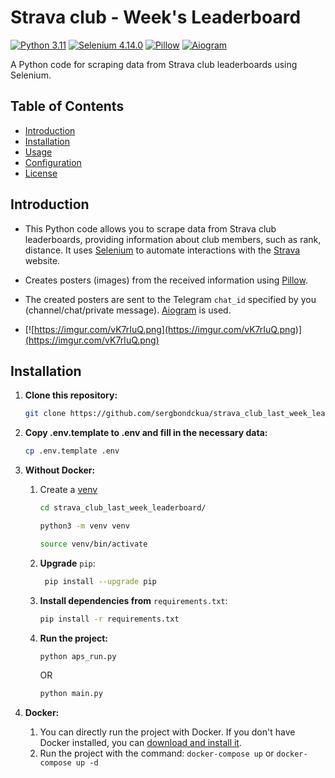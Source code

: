 # Strava club - Week's Leaderboard
[![Python 3.11](https://img.shields.io/badge/python-3.10_|_3.11-blue?labelColor=blue&color=yellow)](https://www.python.org/)
[![Selenium 4.14.0](https://img.shields.io/badge/selenium-4.14.0-green?labelColor=green&color=white)](https://www.selenium.dev/)
[![Pillow](https://img.shields.io/badge/Pillow-10.1.0-yellow?labelColor=orange&color=purple)](https://github.com/psf/black)
[![Aiogram](https://img.shields.io/badge/aiogram-v2.25.2-blue)](https://docs.aiogram.dev/en/latest/)

A Python code for scraping data from Strava club leaderboards using Selenium.

## Table of Contents
- [Introduction](#introduction)
- [Installation](#installation)
- [Usage](#usage)
- [Configuration](#configuration)
- [License](#license)

## Introduction

* This Python code allows you to scrape data from Strava club leaderboards, providing information about club members, such as rank, distance. It uses [Selenium](https://www.selenium.dev/) to automate interactions with the [Strava](https://www.strava.com/) website.
* Creates posters (images) from the received information using [Pillow](https://python-pillow.org/).
* The created posters are sent to the Telegram `chat_id` specified by you (channel/chat/private message). [Aiogram](https://aiogram.dev/) is used.

* [![https://imgur.com/vK7rIuQ.png](https://imgur.com/vK7rIuQ.png)](https://imgur.com/vK7rIuQ.png)
## Installation
1. **Clone this repository:**

    ```bash
    git clone https://github.com/sergbondckua/strava_club_last_week_leaderboard.git
    ```
2. **Copy .env.template to .env and fill in the necessary data:**
   ```bash
   cp .env.template .env
   ```
3. **Without Docker:**
   1. Create a [venv](https://docs.python.org/3/library/venv.html)
       ```bash
       cd strava_club_last_week_leaderboard/
       ```
       ```bash
       python3 -m venv venv
       ```
       ```bash
       source venv/bin/activate
       ```
   2. **Upgrade** `pip`:
      ```bash
       pip install --upgrade pip
      ```
   3. **Install dependencies from** `requirements.txt`:
      ```bash
      pip install -r requirements.txt
      ```
   4. **Run the project:**
      ```bash
      python aps_run.py
      ```
      OR
      ```bash
      python main.py
      ```
4. **Docker:**
   1. You can directly run the project with Docker. If you don't have Docker installed, you can [download and install it](https://docs.docker.com/get-docker/).
   2. Run the project with the command: `docker-compose up` or `docker-compose up -d`
